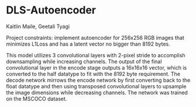 # DLS-Autoencoder

Kaitlin Maile, Geetali Tyagi

Project constraints: implement autoencoder for 256x256 RGB images that minimizes L1Loss and has a latent vector no bigger than 8192 bytes.

This model utilizes 3 convolutional layers with 2-pixel stride to accomplish downsampling while increasing channels. 
The output of the final convolutional layer in the encode stage outputs a 16x16x16 vector, which is converted to the 
half datatype to fit with the 8192 byte requirement. The decode network mirrows the encode network by first converting 
back to the float datatype and then using transposed convolutional layers to upsample the image dimensions while 
decreasing channels. The network was trained on the MSCOCO dataset.
